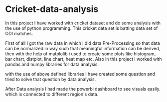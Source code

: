 # Cricket-data-analysis
In this project I have worked with cricket dataset and do some analysis with the use of python programming. This cricket data set is batting data set of ODI matches.

First of all I got the raw data in which I did data Pre-Processing so that data can be normalized in way such that meaningful information can be derived, then with the 
help of matplolib i used to create some plots like histogram, bar chart, distplot, line chart, heat map etc.
Also in this project i worked with pandas and numpy libraries for data analysis.

with the use of above defined libraries I have created some question and tried to solve that question by data analysis.

After Data analysis I had made the powerbi dashboard to see visuals easily. which is connected to different region's data.

